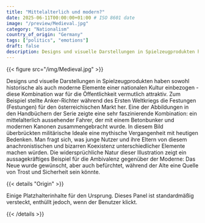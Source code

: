 ```yaml
---
title: "Mittelalterlich und modern?"
date: 2025-06-11T00:00:00+01:00 # ISO 8601 date
image: "/preview/Medieval.jpg"
category: "Nationalism"
country_of_origin: "Germany"
tags: ["politics", "emotions"]
draft: false
description: Designs und visuelle Darstellungen in Spielzeugprodukten haben...
---
```




{{< figure src="/img/Medieval.jpg" >}}

Designs und visuelle Darstellungen in Spielzeugprodukten haben sowohl historische als auch moderne Elemente einer nationalen Kultur einbezogen - diese Kombination war für die Öffentlichkeit vermutlich attraktiv. Zum Beispiel stellte Anker-Richter während des Ersten Weltkriegs die Festungen (Festungen) für den österreichischen Markt her. Eine der Abbildungen in den Handbüchern der Serie zeigte eine sehr faszinierende Kombination: ein mittelalterlich aussehender Fahrer, der mit einem Betonbunker und modernen Kanonen zusammengebracht wurde. In diesem Bild überbrückten militärische Ideale eine mythische Vergangenheit mit heutigen Bedenken. Man fragt sich, was junge Nutzer und ihre Eltern von diesem anachronistischen und bizarren Koexistenz unterschiedlicher Elemente machen würden. Die widersprüchliche Natur dieser Illustration zeigt ein aussagekräftiges Beispiel für die Ambivalenz gegenüber der Moderne: Das Neue wurde gewünscht, aber auch befürchtet, während der Alte eine Quelle von Trost und Sicherheit sein könnte.

{{< details "Origin" >}}

Einige Platzhalterinhalte für den Ursprung. Dieses Panel ist standardmäßig versteckt, enthüllt jedoch, wenn der Benutzer klickt.

{{< /details >}}

